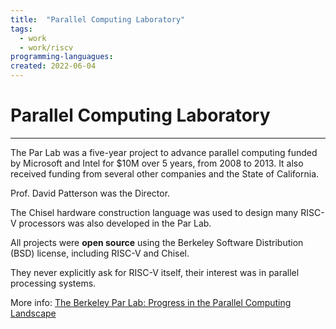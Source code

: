 ```yaml
---
title:  "Parallel Computing Laboratory"
tags:
  - work
  - work/riscv
programming-languagues:
created: 2022-06-04
---
```

# Parallel Computing Laboratory
---
The Par Lab was a five-year project to advance parallel computing funded by Microsoft and Intel for $10M over 5 years, from 2008 to 2013. It also received funding from several other companies and the State of California. 

Prof. David Patterson was the Director.

The Chisel hardware construction language was used to design many RISC-V processors was also developed in the Par Lab.

All projects were **open source** using the Berkeley Software Distribution (BSD) license, including RISC-V and Chisel.

They never explicitly ask for RISC-V itself, their interest was in parallel processing systems.

More info: [The Berkeley Par Lab: Progress in the Parallel Computing Landscape](https://www.amazon.com/Berkeley-Par-Lab-Computing-Landscape-ebook/dp/B00EQM51I4?)
